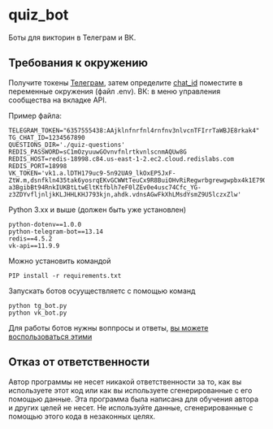 # quiz_bot
Боты для викторин в Телеграм и ВК.

## Требования к окружению

Получите токены  [Телеграм](https://t.me/BotFather), затем определите [chat_id](https://t.me/messageinformationsbot)  поместите в переменные окружения (файл .env). ВК: в меню управления сообщества на вкладке API.

Пример файла:

```
TELEGRAM_TOKEN="6357555438:AAjklnfnrfnl4rnfnv3nlvcnTFIrrTaWBJE8rkak4"
TG_CHAT_ID=1234567890
QUESTIONS_DIR='./quiz-questions'
REDIS_PASSWORD=sC1mOzyuuwGOvnvfnlrtkvnlscnmAQUw8G
REDIS_HOST=redis-18998.c84.us-east-1-2.ec2.cloud.redislabs.com
REDIS_PORT=18998
VK_TOKEN='vk1.a.lDTH179uc9-5n92UA9_lkOxEP5JxF-ZtW.m,dsnfkln435tak6yosrqEKvGCWWtTeuCx9R8BuiOHvRiRegwrbgrewgwpbx4k1E79Qs9PKbBY-a3BgibBt94RnkIUKBtLtwEltKtfblh7eF0lZEv0e4usc74Cfc_YG-z3ZDYvfljnljkKLJHHLKHJ793kjn,ahdk.vdnsAGwFkXhLMsdYsmZ9U5lczxZlw'

``` 

Python 3.xx и выше (должен быть уже установлен)

``` 
python-dotenv==1.0.0
python-telegram-bot==13.14
redis==4.5.2
vk-api==11.9.9
``` 

Можно установить командой  
``` 
PIP install -r requirements.txt
```

Запускать ботов осууществляетс с помощью команд

``` 
python tg_bot.py
python vk_bot.py
```

Для работы ботов нужны воппросы и ответы, [вы можете воспользоваться этими](https://dvmn.org/media/modules_dist/quiz-questions.zip)

## Отказ от ответственности

Автор программы не несет никакой ответственности за то, как вы используете этот код или как вы используете сгенерированные с его помощью данные. Эта программа была написана для обучения автора и других целей не несет. Не используйте данные, сгенерированные с помощью этого кода в незаконных целях.
